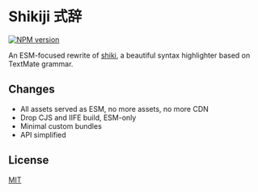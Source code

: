 # Shikiji 式辞

[![NPM version](https://img.shields.io/npm/v/shikiji?color=a1b858&label=)](https://www.npmjs.com/package/shikiji)

An ESM-focused rewrite of [shiki](https://github.com/shikijs/shiki), a beautiful syntax highlighter based on TextMate grammar.

## Changes

- All assets served as ESM, no more assets, no more CDN
- Drop CJS and IIFE build, ESM-only
- Minimal custom bundles
- API simplified

## License

[MIT](./LICENSE)
